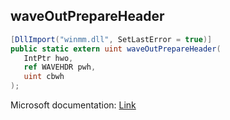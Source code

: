 ## waveOutPrepareHeader

```csharp
[DllImport("winmm.dll", SetLastError = true)]
public static extern uint waveOutPrepareHeader(
   IntPtr hwo,
   ref WAVEHDR pwh,
   uint cbwh
);
```

Microsoft documentation: [Link](https://learn.microsoft.com/en-us/windows/win32/api/mmeapi/nf-mmeapi-waveoutprepareheader)
